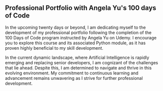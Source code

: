 ## Professional Portfolio with Angela Yu's 100 days of Code

In the upcoming twenty days or beyond, I am dedicating myself to the development of my professional portfolio following the completion of the 100 Days of Code program instructed by Angela Yu on Udemy. I encourage you to explore this course and its associated Python module, as it has proven highly beneficial to my skill development.

In the current dynamic landscape, where Artificial Intelligence is rapidly emerging and replacing senior developers, I am cognizant of the challenges that lie ahead. Despite this, I am determined to navigate and thrive in this evolving environment. My commitment to continuous learning and advancement remains unwavering as I strive for further professional development.
